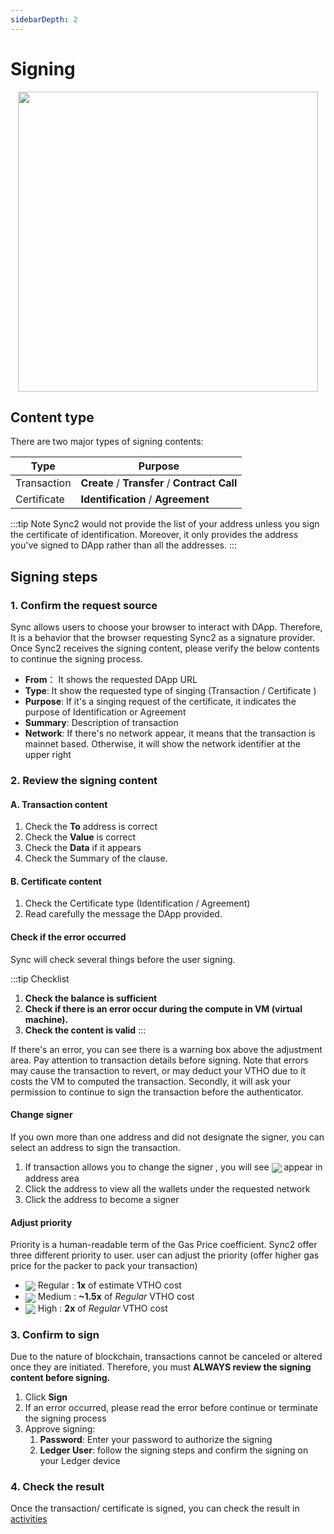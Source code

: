 ```yaml
---
sidebarDepth: 2
---
```

# Signing

<p align="center">
<img height="480" src="~@public/images/sync2/signing.png">
</p>

## Content type

There are two major types of signing contents:

| Type        | Purpose                                       |
| ----------- | --------------------------------------------- |
| Transaction | **Create** / **Transfer** / **Contract Call** |
| Certificate | **Identification** / **Agreement**            |

:::tip Note
Sync2 would not provide the list of your address unless you sign the certificate of identification. Moreover, it only provides the address you've signed to DApp rather than all the addresses.
:::

## Signing steps

### 1. Confirm the request source <badge text= "External Request" type="tip"/>
Sync allows users to choose your browser to interact with DApp. Therefore, It is a behavior that the browser requesting Sync2 as a signature provider. Once Sync2 receives the signing content, please verify the below contents to continue the signing process.


- **From**： It shows the requested DApp URL 
- **Type**:  It show the requested type of singing (Transaction / Certificate )
- **Purpose**: If it's a singing request of the certificate, it indicates the purpose of Identification or Agreement
- **Summary**: Description of transaction
- **Network**: If there's no network appear, it means that the transaction is mainnet based. Otherwise, it will show the network identifier at the upper right


### 2. Review the signing content
#### A. Transaction content
1. Check the **To** address is correct
2. Check the **Value** is correct
3. Check the **Data** if it appears 
4. Check the Summary of the clause.

#### B. Certificate content
1. Check the Certificate type (Identification / Agreement)
2. Read carefully the message the DApp provided. 

#### Check if the error occurred
Sync will check several things before the user signing. 

:::tip Checklist 
1. **Check the balance is sufficient** 
2. **Check if there is an error occur during the compute in VM (virtual machine).**
3. **Check the content is valid**
:::

If there's an error, you can see there is a warning box above the adjustment area. Pay attention to transaction details before signing. Note that errors may cause the transaction to revert, or may deduct your VTHO due to it costs the VM to computed the transaction. Secondly, it will ask your permission to continue to sign the transaction before the authenticator.

#### Change signer
If you own more than one address and did not designate the signer, you can select an address to sign the transaction.

1. If transaction allows you to change the signer , you will see <img src="~@public/images/sync2/unfold_more.svg" align=center /> appear in address area
2. Click the address to view all the wallets under the requested network
3. Click the address to become a signer 

#### Adjust priority
Priority is a human-readable term of the Gas Price coefficient. Sync2 offer three different priority to user. user can adjust the priority (offer higher gas price for the packer to pack your transaction)

- <img src="~@public/images/sync2/directions_walk.svg" align=center /> Regular : **1x** of estimate  VTHO cost 
- <img src="~@public/images/sync2/directions_car.svg" align=center /> Medium : **~1.5x** of *Regular* VTHO cost 
- <img src="~@public/images/sync2/flight.svg" align=center /> High : **2x** of *Regular* VTHO cost 


### 3. Confirm to sign
Due to the nature of blockchain, transactions cannot be canceled or altered once they are initiated. Therefore, you must **ALWAYS review the signing content before signing.**

1. Click **Sign**
2. If an error occurred, please read the error before continue or terminate the signing process
3. Approve signing:
   1. **Password**: Enter your password to authorize the signing 
   1. **Ledger User**: follow the signing steps and confirm the signing on your Ledger device 

### 4. Check the result
Once the transaction/ certificate is signed, you can check the result in [activities](../user-guide/activities.md)
